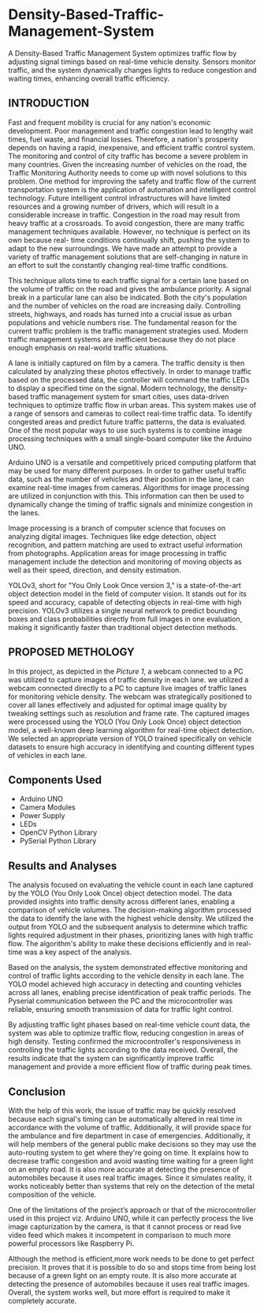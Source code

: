 # Density-Based-Traffic-Management-System
A Density-Based Traffic Management System optimizes traffic flow by adjusting signal timings based on real-time vehicle density. Sensors monitor traffic, and the system dynamically changes lights to reduce congestion and waiting times, enhancing overall traffic efficiency.
## INTRODUCTION
Fast and frequent mobility is crucial for any nation's economic development. Poor management and traffic congestion lead to lengthy wait times, fuel waste, and financial losses. Therefore, a nation's prosperity depends on having a rapid, inexpensive, and efficient traffic control system. The monitoring and control of city traffic has become a severe problem in many countries. Given the increasing number of vehicles on the road, the Traffic Monitoring Authority needs to come up with novel solutions to this problem. One method for improving the safety and traffic flow of the current transportation system is the application of automation and intelligent control technology. Future intelligent control infrastructures will have limited resources and a growing number of drivers, which will result in a considerable increase in traffic. Congestion in the road may result from heavy traffic at a crossroads. To avoid congestion, there are many traffic management techniques available. However, no technique is perfect on its own because real- time conditions continually shift, pushing the system to adapt to the new surroundings. We have made an attempt to provide a variety of traffic management solutions that are self-changing in nature in an effort to suit the constantly changing real-time traffic conditions.

This technique allots time to each traffic signal for a certain lane based on the volume of traffic on the road and gives the ambulance priority. A signal break in a particular lane can also be indicated. Both the city's population and the number of vehicles on the road are increasing daily. Controlling streets, highways, and roads has turned into a crucial issue as urban populations and vehicle numbers rise. The fundamental reason for the current traffic problem is the traffic management strategies used. Modern traffic management systems are inefficient because they do not place enough emphasis on real-world traffic situations.

A lane is initially captured on film by a camera. The traffic density is then calculated by analyzing these photos effectively. In order to manage traffic based on the processed data, the controller will command the traffic LEDs to display a specified time on the signal. Modern technology, the density-based traffic management system for smart cities, uses data-driven techniques to optimize traffic flow in urban areas. This system makes use of a range of sensors and cameras to collect real-time traffic data. To identify congested areas and predict future traffic patterns, the data is evaluated. One of the most popular ways to use such systems is to combine image processing techniques with a small single-board computer like the Arduino UNO.

Arduino UNO is a versatile and competitively priced computing platform that may be used for many different purposes. In order to gather useful traffic data, such as the number of vehicles and their position in the lane, it can examine real-time images from cameras. Algorithms for image processing are utilized in conjunction with this. This information can then be used to dynamically change the timing of traffic signals and minimize congestion in the lanes.

Image processing is a branch of computer science that focuses on analyzing digital images. Techniques like edge detection, object recognition, and pattern matching are used to extract useful information from photographs. Application areas for image processing in traffic management include the detection and monitoring of moving objects as well as their speed, direction, and density estimation.

YOLOv3, short for "You Only Look Once version 3," is a state-of-the-art object detection model in the field of computer vision. It stands out for its speed and accuracy, capable of detecting objects in real-time with high precision. YOLOv3 utilizes a single neural network to predict bounding boxes and class probabilities directly from full images in one evaluation, making it significantly faster than traditional object detection methods.

## PROPOSED METHOLOGY
In this project, as depicted in the _Picture 1_, a webcam connected to a PC was utilized to capture images of traffic density in each lane. we utilized a webcam connected directly to a PC to capture live images of traffic lanes for monitoring vehicle density. The webcam was strategically positioned to cover all lanes effectively and adjusted for optimal image quality by tweaking settings such as resolution and frame rate. The captured images were processed using the YOLO (You Only Look Once) object detection model, a well-known deep learning algorithm for real-time object detection. We selected an appropriate version of YOLO trained specifically on vehicle datasets to ensure high accuracy in identifying and counting different types of vehicles in each lane.

## Components Used
- Arduino UNO
- Camera Modules
- Power Supply
- LEDs
- OpenCV Python Library
- PySerial Python Library

## Results and Analyses
The analysis focused on evaluating the vehicle count in each lane captured by the YOLO (You Only Look Once) object detection model. The data provided insights into traffic density across different lanes, enabling a comparison of vehicle volumes. The decision-making algorithm processed the data to identify the lane with the highest vehicle density. We utilized the output from YOLO and the subsequent analysis to determine which traffic lights required adjustment in their phases, prioritizing lanes with high traffic flow. The algorithm's ability to make these decisions efficiently and in real-time was a key aspect of the analysis.

Based on the analysis, the system demonstrated effective monitoring and control of traffic lights according to the vehicle density in each lane. The YOLO model achieved high accuracy in detecting and counting vehicles across all lanes, enabling precise identification of peak traffic periods. The Pyserial communication between the PC and the microcontroller was reliable, ensuring smooth transmission of data for traffic light control.

By adjusting traffic light phases based on real-time vehicle count data, the system was able to optimize traffic flow, reducing congestion in areas of high density. Testing confirmed the microcontroller's responsiveness in controlling the traffic lights according to the data received. Overall, the results indicate that the system can significantly improve traffic management and provide a more efficient flow of traffic during peak times.

## Conclusion
With the help of this work, the issue of traffic may be quickly resolved because each signal's timing can be automatically altered in real time in accordance with the volume of traffic. Additionally, it will provide space for the ambulance and fire department in case of emergencies. Additionally, it will help members of the general public make decisions so they may use the auto-routing system to get where they're going on time. It explains how to decrease traffic congestion and avoid wasting time waiting for a green light on an empty road. It is also more accurate at detecting the presence of automobiles because it uses real traffic images. Since it simulates reality, it works noticeably better than systems that rely on the detection of the metal composition of the vehicle.

One of the limitations of the project’s approach or that of the microcontroller used in this project viz. Arduino UNO, while it can perfectly process the live image capturization by the camera, is that it cannot process or read live video feed which makes it incompetent in comparison to much more powerful processors like Raspberry Pi.

Although the method is efficient,more work needs to be done to get perfect precision. It proves that it is possible to do so and stops time from being lost because of a green light on an empty route. It is also more accurate at detecting the presence of automobiles because it uses real traffic images. Overall, the system works well, but more effort is required to make it completely accurate.
